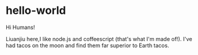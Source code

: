 # hello-world

Hi Humans!

Liuanjiu here,I like node.js and coffeescript (that's what I'm made of!).
I've had tacos on the moon and find them far superior to Earth tacos.
